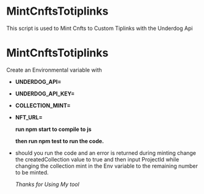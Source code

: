 # MintCnftsTotiplinks

This script is used to Mint Cnfts to Custom Tiplinks with the Underdog Api

# MintCnftsTotiplinks

Create an Environmental variable with

<!-- underdog Api -->

- **UNDERDOG_API=**
<!-- under dog api key devnet or mainnet -->
- **UNDERDOG_API_KEY=**
<!-- Number of Nfts to mint  -->
- **COLLECTION_MINT=**
<!-- Nft picture url  -->
- **NFT_URL=**

  **run npm start to compile to js**
  
  **then run npm test to run the code.**

- should you run the code and an error is returned during minting change the createdCollection value to true and then input ProjectId while changing the collection mint in the Env variable to the remaining number to be minted.

  *Thanks for Using My tool*
